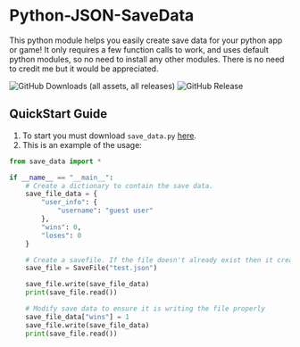 # Python-JSON-SaveData
This python module helps you easily create save data for your python app or game! It only requires a few function calls to work, and uses default python modules, so no need to install any other modules. There is no need to credit me but it would be appreciated.

![GitHub Downloads (all assets, all releases)](https://img.shields.io/github/downloads/BlurrySquire/Python-JSON-SaveData/total?logo=github)
![GitHub Release](https://img.shields.io/github/v/release/BlurrySquire/Python-JSON-SaveData)

## QuickStart Guide
1. To start you must download ``save_data.py`` [here](https://github.com/BlurrySquire/Python-JSON-SaveData/blob/main/save_data.py).
2. This is an example of the usage:
```python
from save_data import *

if __name__ == "__main__":
    # Create a dictionary to contain the save data.
    save_file_data = {
        "user_info": {
            "username": "guest user"
        },
        "wins": 0,
        "loses": 0
    }

    # Create a savefile. If the file doesn't already exist then it creates it.
    save_file = SaveFile("test.json")

    save_file.write(save_file_data)
    print(save_file.read())

    # Modify save data to ensure it is writing the file properly
    save_file_data["wins"] = 1
    save_file.write(save_file_data)
    print(save_file.read())
```
